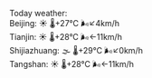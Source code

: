Today weather:  
Beijing: ☀️ 🌡️+27°C 🌬️↙4km/h  
Tianjin: ☀️ 🌡️+28°C 🌬️←11km/h  
Shijiazhuang: 🌫  🌡️+29°C 🌬️↙0km/h  
Tangshan: ☀️ 🌡️+28°C 🌬️←11km/h  
